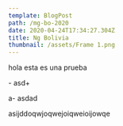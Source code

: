 ```yaml
---
template: BlogPost
path: /mg-bo-2020
date: 2020-04-24T17:34:27.304Z
title: Ng Bolivia
thumbnail: /assets/Frame 1.png
---
```

hola esta es una prueba

\- asd+

a- asdad

asijddoqwjoqwejoiqweioijowqe
